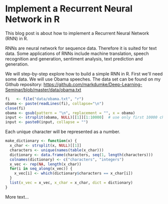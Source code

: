 #  Implement a Recurrent Neural Network in R

This blog post is about how to implement a Recurrent Neural Network (RNN) in R.

RNNs are neural network for sequence data. Therefore it is suited for text data. 
Some applications of RNNs include machine translation, speech recognition and generation,
sentiment analysis, text prediction and generation.

We will step-by-step explore how to build a simple RNN in R.
First we'll need some data. We will use Obama speeches. The data set can be found on my Github repository:
https://github.com/markdumke/Deep-Learning-Seminar/blob/master/data/obama.txt 

```r
fi   <- file("data/obama.txt", "r")
obama <- paste(readLines(fi), collapse="\n")
close(fi)
obama <- gsub(pattern = "\n", replacement = "", x = obama)
input <- strsplit(obama, NULL)[[1]][1:10000]  # use only first 10000 characters
input <- paste0(input, collapse = "")
```

Each unique character will be represented as a number.

```r
make_dictionary <- function(x) {
  x_char <- strsplit(x, NULL)[[1]]
  characters <- unique(names(table(x_char)))
  dictionary <- data.frame(characters, seq(1, length(characters)))
  colnames(dictionary) <- c("characters", "integers")
  x_vec <- rep(NA, length(x_char))
  for(i in seq_along(x_vec)) {
    x_vec[i] <- which(dictionary$characters == x_char[i])
  }
  list(x_vec = x_vec, x_char = x_char, dict = dictionary)
}
```

More text...